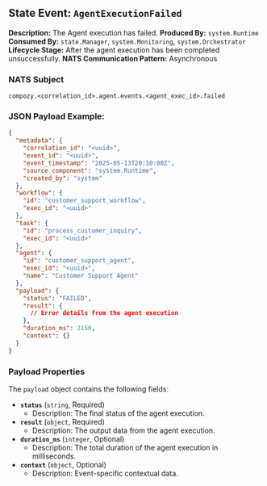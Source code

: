 ## State Event: `AgentExecutionFailed`

**Description:** The Agent execution has failed.
**Produced By:** `system.Runtime`
**Consumed By:** `state.Manager`, `system.Monitoring`, `system.Orchestrator`
**Lifecycle Stage:** After the agent execution has been completed unsuccessfully.
**NATS Communication Pattern:** Asynchronous

### NATS Subject

`compozy.<correlation_id>.agent.events.<agent_exec_id>.failed`

### JSON Payload Example:

```json
{
  "metadata": {
    "correlation_id": "<uuid>",
    "event_id": "<uuid>",
    "event_timestamp": "2025-05-13T20:10:00Z",
    "source_component": "system.Runtime",
    "created_by": "system"
  },
  "workflow": {
    "id": "customer_support_workflow",
    "exec_id": "<uuid>"
  },
  "task": {
    "id": "process_customer_inquiry",
    "exec_id": "<uuid>"
  },
  "agent": {
    "id": "customer_support_agent",
    "exec_id": "<uuid>",
    "name": "Customer Support Agent"
  },
  "payload": {
    "status": "FAILED",
    "result": {
      // Error details from the agent execution
    },
    "duration_ms": 2150,
    "context": {}
  }
}
```

### Payload Properties

The `payload` object contains the following fields:
-   **`status`** (`string`, Required)
    -   Description: The final status of the agent execution.
-   **`result`** (`object`, Required)
    -   Description: The output data from the agent execution.
-   **`duration_ms`** (`integer`, Optional)
    -   Description: The total duration of the agent execution in milliseconds.
-   **`context`** (`object`, Optional)
    -   Description: Event-specific contextual data.

